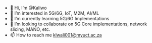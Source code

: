 - 👋 Hi, I’m @Kaliwo
- 👀 I’m interested in 5G/6G, IoT, M2M, AI/ML
- 🌱 I’m currently learning 5G/6G Implementations
- 💞️ I’m looking to collaborate on 5G Core implementations, network slicing, MANO, etc.
- 📫 How to reach me klwali001@myuct.ac.za

<!---
Kaliwo/Kaliwo is a ✨ special ✨ repository because its `README.md` (this file) appears on your GitHub profile.
You can click the Preview link to take a look at your changes.
--->

